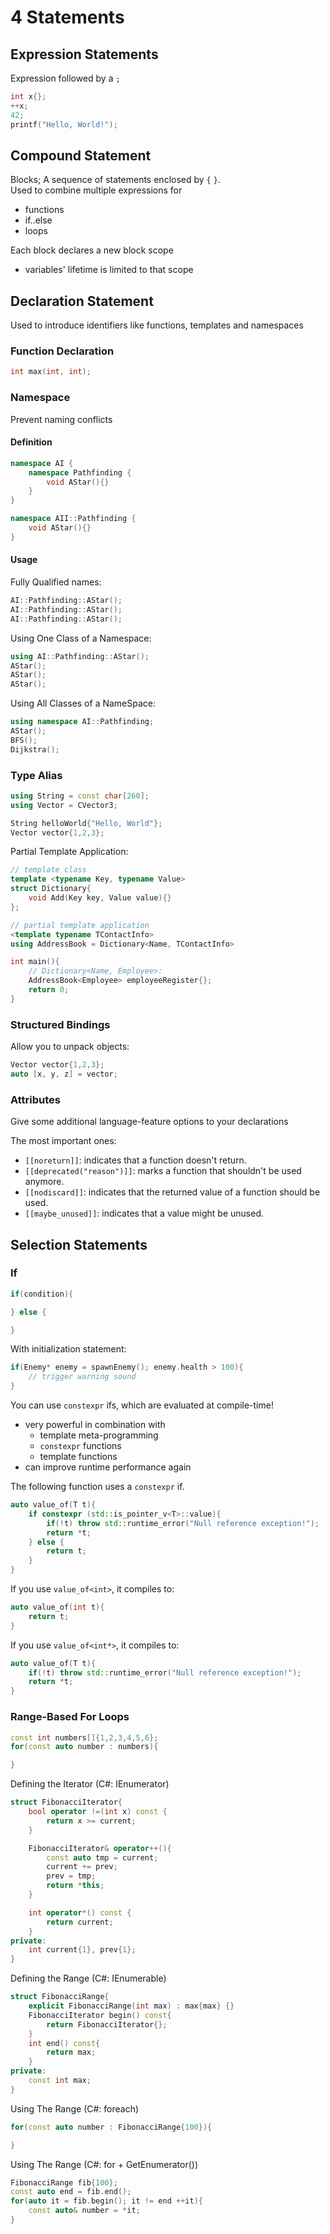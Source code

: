 # 4 Statements

## Expression Statements
Expression followed by a `;`

```cpp
int x{};
++x;
42;
printf("Hello, World!");
```

## Compound Statement
Blocks; A sequence of statements enclosed by `{` `}`.\
Used to combine multiple expressions for
- functions
- if..else
- loops

Each block declares a new block scope
- variables' lifetime is limited to that scope

## Declaration Statement
Used to introduce identifiers like functions, templates and namespaces

### Function Declaration
```cpp
int max(int, int);
```

### Namespace
Prevent naming conflicts

#### Definition

```cpp
namespace AI {
    namespace Pathfinding {
        void AStar(){}
    }
}
```

```cpp
namespace AII::Pathfinding {
    void AStar(){}
}
```

#### Usage

Fully Qualified names:
```cpp
AI::Pathfinding::AStar();
AI::Pathfinding::AStar();
AI::Pathfinding::AStar();
```

Using One Class of a Namespace:
```cpp
using AI::Pathfinding::AStar();
AStar();
AStar();
AStar();
```

Using All Classes of a NameSpace:
```cpp
using namespace AI::Pathfinding;
AStar();
BFS();
Dijkstra();
```

### Type Alias

```cpp
using String = const char[260];
using Vector = CVector3;

String helloWorld{"Hello, World"};
Vector vector{1,2,3};
```

Partial Template Application:
```cpp
// template class
template <typename Key, typename Value>
struct Dictionary{
    void Add(Key key, Value value){}
};

// partial template application
<template typename TContactInfo>
using AddressBook = Dictionary<Name, TContactInfo>

int main(){
    // Dictionary<Name, Employee>:
    AddressBook<Employee> employeeRegister{};
    return 0;
}
```

### Structured Bindings
Allow you to unpack objects:

```cpp
Vector vector{1,2,3};
auto [x, y, z] = vector;
```

### Attributes
Give some additional language-feature options to your declarations

The most important ones:
- `[[noreturn]]`: indicates that a function doesn't return.
- `[[deprecated("reason")]]`: marks a function that shouldn't be used anymore.
- `[[nodiscard]]`: indicates that the returned value of a function should be used.
- `[[maybe_unused]]`: indicates that a value might be unused.

## Selection Statements

### If

```cpp
if(condition){

} else {

}
```

With initialization statement:
```cpp
if(Enemy* enemy = spawnEnemy(); enemy.health > 100){
    // trigger warning sound
}
```

You can use `constexpr` ifs, which are evaluated at compile-time!
- very powerful in combination with
  - template meta-programming
  - `constexpr` functions
  - template functions
- can improve runtime performance again

The following function uses a `constexpr` if.
```cpp
auto value_of(T t){
    if constexpr (std::is_pointer_v<T>::value){
        if(!t) throw std::runtime_error("Null reference exception!");
        return *t;
    } else {
        return t;
    }
}
```

If you use `value_of<int>`, it compiles to:

```cpp
auto value_of(int t){
    return t;
}
```

If you use `value_of<int*>`, it compiles to:

```cpp
auto value_of(T t){
    if(!t) throw std::runtime_error("Null reference exception!");
    return *t;
}
```

### Range-Based For Loops

```cpp
const int numbers[]{1,2,3,4,5,6};
for(const auto number : numbers){

}
```

Defining the Iterator (C#: IEnumerator)
```cpp
struct FibonacciIterator{
    bool operator !=(int x) const {
        return x >= current;
    }

    FibonacciIterator& operator++(){
        const auto tmp = current;
        current += prev;
        prev = tmp;
        return *this;
    }

    int operator*() const {
        return current;
    }
private:
    int current{1}, prev{1};
}
```

Defining the Range (C#: IEnumerable)
```cpp
struct FibonacciRange{
    explicit FibonacciRange(int max) : max{max} {}
    FibonacciIterator begin() const{
        return FibonacciIterator{};
    }
    int end() const{
        return max;
    }
private:
    const int max;
}
```

Using The Range (C#: foreach)
```cpp
for(const auto number : FibonacciRange{100}){

}
```

Using The Range (C#: for + GetEnumerator())
```cpp
FibonacciRange fib{100};
const auto end = fib.end();
for(auto it = fib.begin(); it != end ++it){
    const auto& number = *it;
}
```